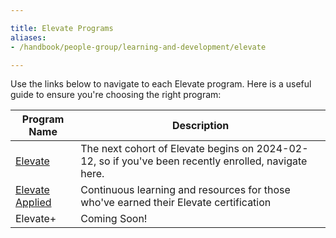 ```yaml
---

title: Elevate Programs
aliases: 
- /handbook/people-group/learning-and-development/elevate

---
```


Use the links below to navigate to each Elevate program. Here is a useful guide to ensure you're choosing the right program:

| Program Name | Description |
| ----- | -------- |
| [Elevate](https://handbook.gitlab.com/handbook/people-group/learning-and-development/elevate-programs/elevate/) | The next cohort of Elevate begins on 2024-02-12, so if you've been recently enrolled, navigate here. |
| [Elevate Applied](https://handbook.gitlab.com/handbook/people-group/learning-and-development/elevate-programs/elevate-applied/) | Continuous learning and resources for those who've earned their Elevate certification |
| Elevate+ | Coming Soon! |



